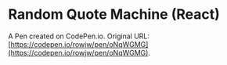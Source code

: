 # Random Quote Machine  (React)

A Pen created on CodePen.io. Original URL: [https://codepen.io/rowjw/pen/oNqWGMG](https://codepen.io/rowjw/pen/oNqWGMG).

